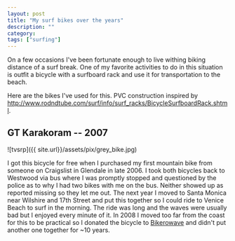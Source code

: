 ```yaml
---
layout: post
title: "My surf bikes over the years"
description: ""
category:
tags: ["surfing"]
---
```


On a few occasions I've been fortunate enough to live withing biking distance of a surf break. One of my favorite activities to do in this situation is outfit a bicycle with a surfboard rack and use it for transportation to the beach.

Here are the bikes I've used for this. PVC construction inspired by <http://www.rodndtube.com/surf/info/surf_racks/BicycleSurfboardRack.shtml>.

## GT Karakoram -- 2007

![tvsrp]({{ site.url}}/assets/pix/grey_bike.jpg)

I got this bicycle for free when I purchased my first mountain bike from someone on Craigslist in Glendale in late 2006. I took both bicycles back to Westwood via bus where I was promptly stopped and questioned by the police as to why I had two bikes with me on the bus. Neither showed up as reported missing so they let me out. The next year I moved to Santa Monica near Wilshire and 17th Street and put this together so I could ride to Venice Beach to surf in the morning. The ride was long
and the waves were usually bad but I enjoyed every minute of it. In 2008 I moved too far from the coast for this to be practical so I donated the bicycle to [Bikerowave](https://bikerowave.org/) and didn't put another one together for ~10 years.

<!--more-->

